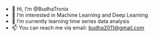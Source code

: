 - 👋 Hi, I’m @BudhaTronix
- 👀 I’m interested in Machine Learning and Deep Learning
- 🌱 I’m currently learning time series data analysis 
- 📫 You can reach me via email: budha2011@gmail.com

<!---
BudhaTronix/BudhaTronix is a ✨ special ✨ repository because its `README.md` (this file) appears on your GitHub profile.
You can click the Preview link to take a look at your changes.
--->
